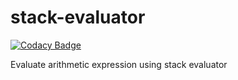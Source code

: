 # stack-evaluator

[![Codacy Badge](https://api.codacy.com/project/badge/Grade/cab5115366614fe0a43e3b6a3ac72d2f)](https://www.codacy.com/app/RDCH106/stack-evaluator?utm_source=github.com&utm_medium=referral&utm_content=RDCH106/stack-evaluator&utm_campaign=badger)

Evaluate arithmetic expression using stack evaluator

